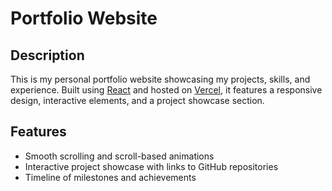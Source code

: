 # Portfolio Website

## Description
This is my personal portfolio website showcasing my projects, skills, and experience. Built using [React](https://reactjs.org/) and hosted on [Vercel](https://vercel.com/), it features a responsive design, interactive elements, and a project showcase section.

## Features
- Smooth scrolling and scroll-based animations
- Interactive project showcase with links to GitHub repositories
- Timeline of milestones and achievements

